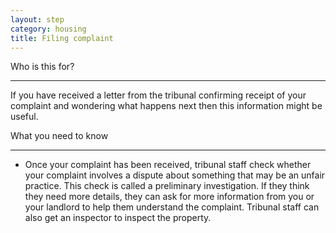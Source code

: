 ```yaml
---
layout: step
category: housing
title: Filing complaint 
---
```

<div class="intro">
  <div class="header"><i class="fa fa-fw fa-users" aria-hidden="true"></i> Who is this for?</div>
  <hr>
  <div class="content">
    <p>If you have received a letter from the tribunal confirming receipt of your complaint and wondering what happens next then this information might be useful.</p>
  </div>
</div>

<div class="summary">
  <div class="header"><i class="fa fa-fw fa-exclamation-circle" aria-hidden="true"></i> What you need to know</div>
  <hr>
  <div class="content">
    <ul class="fa-ul">
      <li>
        <i class="fa-li fa fa-info-circle"></i>Once your complaint has been received, tribunal staff check whether your complaint involves a dispute about something that may be an unfair practice. This check is called a preliminary investigation. If they think they need more details, they can ask for more information from you or your landlord to help them understand the complaint. Tribunal staff can also get an inspector to inspect the property.
      </li>
    </ul>
  </div>
</div>

